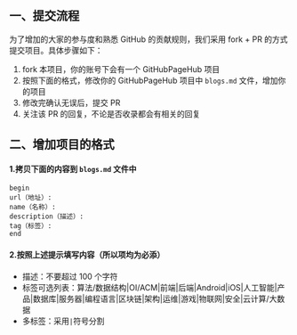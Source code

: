 ## 一、提交流程

为了增加的大家的参与度和熟悉 GitHub 的贡献规则，我们采用 fork + PR 的方式提交项目。具体步骤如下：
1. fork 本项目，你的账号下会有一个 GitHubPageHub 项目
2. 按照下面的格式，修改你的 GitHubPageHub 项目中 `blogs.md` 文件，增加你的项目
3. 修改完确认无误后，提交 PR
4. 关注该 PR 的回复，不论是否收录都会有相关的回复

## 二、增加项目的格式

#### 1.拷贝下面的内容到 `blogs.md` 文件中
```
begin
url（地址）:
name（名称）: 
description（描述）:
tag（标签）:
end

```

#### 2.按照上述提示填写内容（所以项均为必添）
- 描述：不要超过 100 个字符
- 标签可选列表：算法/数据结构|OI/ACM|前端|后端|Android|iOS|人工智能|产品|数据库|服务器|编程语言|区块链|架构|运维|游戏|物联网|安全|云计算/大数据
- 多标签：采用`|`符号分割
